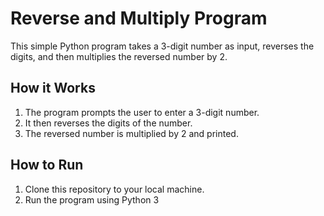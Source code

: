 # Reverse and Multiply Program

This simple Python program takes a 3-digit number as input, reverses the digits, and then multiplies the reversed number by 2.

## How it Works

1. The program prompts the user to enter a 3-digit number.
2. It then reverses the digits of the number.
3. The reversed number is multiplied by 2 and printed.

## How to Run

1. Clone this repository to your local machine.
2. Run the program using Python 3